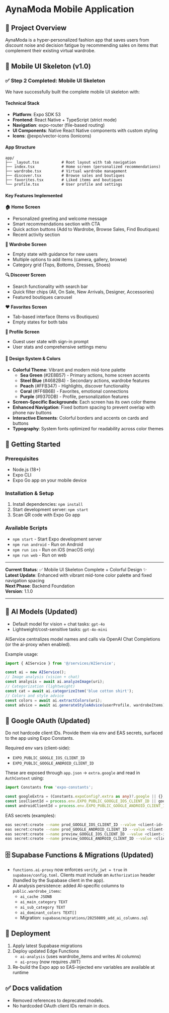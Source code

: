 # AynaModa Mobile Application

## 🎯 Project Overview
AynaModa is a hyper-personalized fashion app that saves users from discount noise and decision fatigue by recommending sales on items that complement their existing virtual wardrobe.

## 📱 Mobile UI Skeleton (v1.0)

### ✅ Step 2 Completed: Mobile UI Skeleton

We have successfully built the complete mobile UI skeleton with:

#### Technical Stack
- **Platform**: Expo SDK 53
- **Frontend**: React Native + TypeScript (strict mode)  
- **Navigation**: expo-router (file-based routing)
- **UI Components**: Native React Native components with custom styling
- **Icons**: @expo/vector-icons (Ionicons)

#### App Structure
```
app/
├── _layout.tsx          # Root layout with tab navigation
├── index.tsx            # Home screen (personalized recommendations)
├── wardrobe.tsx         # Virtual wardrobe management
├── discover.tsx         # Browse sales and boutiques
├── favorites.tsx        # Liked items and boutiques
└── profile.tsx          # User profile and settings
```

#### Key Features Implemented

**🏠 Home Screen**
- Personalized greeting and welcome message
- Smart recommendations section with CTA
- Quick action buttons (Add to Wardrobe, Browse Sales, Find Boutiques)
- Recent activity section

**👕 Wardrobe Screen**
- Empty state with guidance for new users
- Multiple options to add items (camera, gallery, browse)
- Category grid (Tops, Bottoms, Dresses, Shoes)

**🔍 Discover Screen**
- Search functionality with search bar
- Quick filter chips (All, On Sale, New Arrivals, Designer, Accessories)
- Featured boutiques carousel

**❤️ Favorites Screen**
- Tab-based interface (Items vs Boutiques)
- Empty states for both tabs

**👤 Profile Screen** 
- Guest user state with sign-in prompt
- User stats and comprehensive settings menu

#### 🎨 Design System & Colors
- **Colorful Theme**: Vibrant and modern mid-tone palette
  - **Sea Green** (#2E8B57) - Primary actions, home screen accents
  - **Steel Blue** (#4682B4) - Secondary actions, wardrobe features  
  - **Peach** (#FFB347) - Highlights, discover functionality
  - **Coral** (#FF6B6B) - Favorites, emotional connections
  - **Purple** (#9370DB) - Profile, personalization features
- **Screen-Specific Backgrounds**: Each screen has its own color theme
- **Enhanced Navigation**: Fixed bottom spacing to prevent overlap with phone nav buttons
- **Interactive Elements**: Colorful borders and accents on cards and buttons
- **Typography**: System fonts optimized for readability across color themes

## 🚀 Getting Started

### Prerequisites
- Node.js (18+)
- Expo CLI
- Expo Go app on your mobile device

### Installation & Setup
1. Install dependencies: `npm install`
2. Start development server: `npm start`
3. Scan QR code with Expo Go app

### Available Scripts
- `npm start` - Start Expo development server
- `npm run android` - Run on Android
- `npm run ios` - Run on iOS (macOS only)
- `npm run web` - Run on web

---

**Current Status**: ✅ Mobile UI Skeleton Complete + Colorful Design ✨  
**Latest Update**: Enhanced with vibrant mid-tone color palette and fixed navigation spacing  
**Next Phase**: Backend Foundation  
**Version**: 1.1.0

---

## 🔮 AI Models (Updated)

- Default model for vision + chat tasks: `gpt-4o`
- Lightweight/cost-sensitive tasks: `gpt-4o-mini`

AIService centralizes model names and calls via OpenAI Chat Completions (or the ai-proxy when enabled).

Example usage:

```ts
import { AIService } from '@/services/AIService';

const ai = new AIService();
// Image analysis (vision + chat)
const analysis = await ai.analyzeImage(uri);
// Categorization (lightweight)
const cat = await ai.categorizeItem('blue cotton shirt');
// Colors and style advice
const colors = await ai.extractColors(uri);
const advice = await ai.generateStyleAdvice(userProfile, wardrobeItems);
```

## 🔐 Google OAuth (Updated)

Do not hardcode client IDs. Provide them via env and EAS secrets, surfaced to the app using Expo Constants.

Required env vars (client-side):

- `EXPO_PUBLIC_GOOGLE_IOS_CLIENT_ID`
- `EXPO_PUBLIC_GOOGLE_ANDROID_CLIENT_ID`

These are exposed through `app.json` → `extra.google` and read in `AuthContext` using:

```ts
import Constants from 'expo-constants';

const googleExtra = (Constants.expoConfig?.extra as any)?.google || {};
const iosClientId = process.env.EXPO_PUBLIC_GOOGLE_IOS_CLIENT_ID || googleExtra.iosClientId;
const androidClientId = process.env.EXPO_PUBLIC_GOOGLE_ANDROID_CLIENT_ID || googleExtra.androidClientId;
```

EAS secrets (examples):

```bash
eas secret:create --name prod_GOOGLE_IOS_CLIENT_ID --value <client-id>
eas secret:create --name prod_GOOGLE_ANDROID_CLIENT_ID --value <client-id>
eas secret:create --name preview_GOOGLE_IOS_CLIENT_ID --value <client-id>
eas secret:create --name preview_GOOGLE_ANDROID_CLIENT_ID --value <client-id>
```

## 🗄️ Supabase Functions & Migrations (Updated)

- `functions.ai-proxy` now enforces `verify_jwt = true` in `supabase/config.toml`. Clients must include an `Authorization` header (handled by the Supabase client in the app).
- AI analysis persistence: added AI-specific columns to `public.wardrobe_items`:
  - `ai_cache JSONB`
  - `ai_main_category TEXT`
  - `ai_sub_category TEXT`
  - `ai_dominant_colors TEXT[]`
  - Migration: `supabase/migrations/20250809_add_ai_columns.sql`

## 🚢 Deployment

1. Apply latest Supabase migrations
2. Deploy updated Edge Functions
   - `ai-analysis` (uses wardrobe_items and writes AI columns)
   - `ai-proxy` (now requires JWT)
3. Re-build the Expo app so EAS-injected env variables are available at runtime

## ✅ Docs validation

- Removed references to deprecated models.
- No hardcoded OAuth client IDs remain in docs.